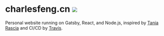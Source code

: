 # charlesfeng.cn ![](https://api.travis-ci.com/CharlesFeng47/charlesfeng.cn.svg)
Personal website running on Gatsby, React, and Node.js, inspired by [Tania Rascia](https://github.com/taniarascia/taniarascia.com) and CI/CD by [Travis](https://travis-ci.com/).

